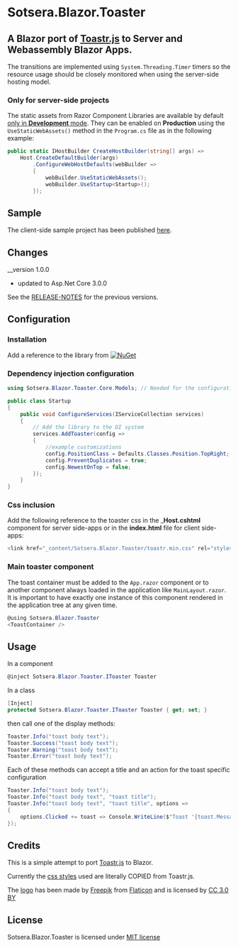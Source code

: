# Sotsera.Blazor.Toaster

## A Blazor port of [Toastr.js](https://github.com/CodeSeven/toastr/) to Server and Webassembly Blazor Apps.

The transitions are implemented using `System.Threading.Timer` timers so the resource usage should be closely monitored when using the server-side hosting model.

### Only for __server-side__ projects
The static assets from Razor Component Libraries are available by default [only in __Development__ mode](https://github.com/aspnet/AspNetCore/issues/13190#issuecomment-522066404). They can be enabled on __Production__  using the `UseStaticWebAssets()` method in the `Program.cs` file as in the following example:

```c#
public static IHostBuilder CreateHostBuilder(string[] args) =>
	Host.CreateDefaultBuilder(args)
		.ConfigureWebHostDefaults(webBuilder =>
		{
			webBuilder.UseStaticWebAssets();
			webBuilder.UseStartup<Startup>();
		});
```

## Sample
The client-side sample project has been published [here](https://blazor-toaster.sotsera.com/).

## Changes

__version 1.0.0
- updated to Asp.Net Core 3.0.0

See the [RELEASE-NOTES](https://github.com/sotsera/sotsera.blazor.toaster/blob/master/RELEASE-NOTES.md) for the previous versions.

## Configuration

### Installation

Add a reference to the library from [![NuGet](https://img.shields.io/nuget/v/Sotsera.Blazor.Toaster.svg)](https://www.nuget.org/packages/Sotsera.Blazor.Toaster/)



### Dependency injection configuration

```c#
using Sotsera.Blazor.Toaster.Core.Models; // Needed for the configuration objects

public class Startup
{
    public void ConfigureServices(IServiceCollection services)
    {
        // Add the library to the DI system
        services.AddToaster(config =>
        {
            //example customizations
            config.PositionClass = Defaults.Classes.Position.TopRight;
            config.PreventDuplicates = true;
            config.NewestOnTop = false;
        });
    }
}
```

### Css inclusion

Add the following reference to the toaster css in the ___Host.cshtml__ component for server side-apps or in the __index.html__ file for client side-apps:

```c#
<link href="_content/Sotsera.Blazor.Toaster/toastr.min.css" rel="stylesheet" />
```

### Main toaster component 

The toast container must be added to the `App.razor` component or to another component always loaded in the application like `MainLayout.razor`. It is important to have exactly one instance of this component rendered in the application tree at any given time.

```c#
@using Sotsera.Blazor.Toaster
<ToastContainer />
```

## Usage

In a component

```c#
@inject Sotsera.Blazor.Toaster.IToaster Toaster
```

In a class

```c#
[Inject] 
protected Sotsera.Blazor.Toaster.IToaster Toaster { get; set; }
```

then call one of the display methods:

```c#
Toaster.Info("toast body text");
Toaster.Success("toast body text");
Toaster.Warning("toast body text");
Toaster.Error("toast body text");
```

Each of these methods can accept a title and an action for the toast specific configuration

```c#
Toaster.Info("toast body text");
Toaster.Info("toast body text", "toast title");
Toaster.Info("toast body text", "toast title", options =>
{
    options.Clicked += toast => Console.WriteLine($"Toast '{toast.Message}' Clicked!");
});
```

## Credits

This is a simple attempt to port [Toastr.js](https://github.com/CodeSeven/toastr/) to Blazor.

Currently the [css styles](https://github.com/CodeSeven/toastr/blob/50092cc604850a16c985520b63df184d3e0b4086/build/toastr.min.css) used are literally COPIED from Toastr.js.

The [logo](https://www.flaticon.com/free-icon/breakfast_1381870) has been made by [Freepik](https://www.freepik.com/) from [Flaticon](https://www.flaticon.com/) and is licensed by [CC 3.0 BY](http://creativecommons.org/licenses/by/3.0/)


## License

Sotsera.Blazor.Toaster is licensed under [MIT license](http://www.opensource.org/licenses/mit-license.php)
